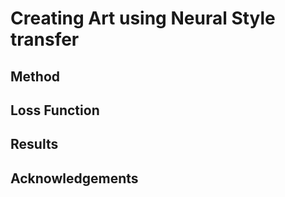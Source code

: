 # Creating Art using Neural Style transfer


## Method


## Loss Function


## Results


## Acknowledgements

